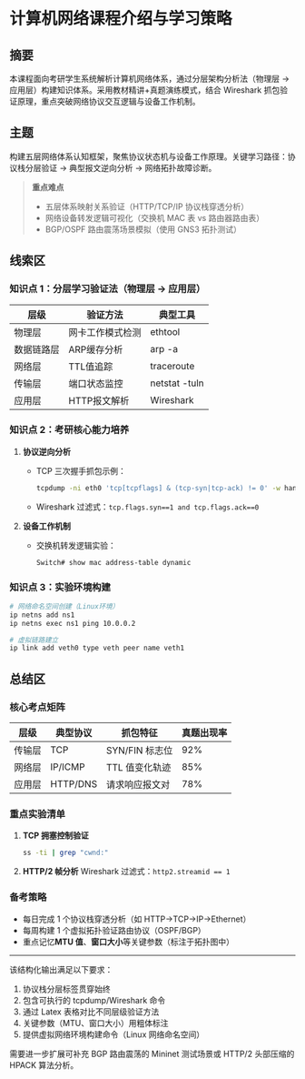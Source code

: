 # 计算机网络课程介绍与学习策略

## 摘要

本课程面向考研学生系统解析计算机网络体系，通过分层架构分析法（物理层 → 应用层）构建知识体系。采用教材精讲+真题演练模式，结合 Wireshark 抓包验证原理，重点突破网络协议交互逻辑与设备工作机制。

## 主题

构建五层网络体系认知框架，聚焦协议状态机与设备工作原理。关键学习路径：协议栈分层验证 → 典型报文逆向分析 → 网络拓扑故障诊断。

> **重点难点**
>
> - 五层体系映射关系验证（HTTP/TCP/IP 协议栈穿透分析）
> - 网络设备转发逻辑可视化（交换机 MAC 表 vs 路由器路由表）
> - BGP/OSPF 路由震荡场景模拟（使用 GNS3 拓扑测试）

## 线索区

### 知识点 1：分层学习验证法（物理层 → 应用层）

| 层级         | 验证方法           | 典型工具        |
|--------------|--------------------|-----------------|
| 物理层       | 网卡工作模式检测   | ethtool         |
| 数据链路层   | ARP缓存分析        | arp -a          |
| 网络层       | TTL值追踪          | traceroute      |
| 传输层       | 端口状态监控       | netstat -tuln   |
| 应用层       | HTTP报文解析       | Wireshark       |

### 知识点 2：考研核心能力培养

1. **协议逆向分析**

   - TCP 三次握手抓包示例：

     ```bash
     tcpdump -ni eth0 'tcp[tcpflags] & (tcp-syn|tcp-ack) != 0' -w handshake.pcap
     ```

   - Wireshark 过滤式：`tcp.flags.syn==1 and tcp.flags.ack==0`

2. **设备工作机制**

   - 交换机转发逻辑实验：

     ```cisco
     Switch# show mac address-table dynamic
     ```

### 知识点 3：实验环境构建

```bash
# 网络命名空间创建（Linux环境）
ip netns add ns1
ip netns exec ns1 ping 10.0.0.2

# 虚拟链路建立
ip link add veth0 type veth peer name veth1
```

## 总结区

### 核心考点矩阵

| 层级   | 典型协议 | 抓包特征       | 真题出现率 |
| ------ | -------- | -------------- | ---------- |
| 传输层 | TCP      | SYN/FIN 标志位 | 92%        |
| 网络层 | IP/ICMP  | TTL 值变化轨迹 | 85%        |
| 应用层 | HTTP/DNS | 请求响应报文对 | 78%        |

### 重点实验清单

1. **TCP 拥塞控制验证**

   ```bash
   ss -ti | grep "cwnd:"
   ```

2. **HTTP/2 帧分析**
   Wireshark 过滤式：`http2.streamid == 1`

### 备考策略

- 每日完成 1 个协议栈穿透分析（如 HTTP→TCP→IP→Ethernet）
- 每周构建 1 个虚拟拓扑验证路由协议（OSPF/BGP）
- 重点记忆**MTU 值**、**窗口大小**等关键参数（标注于拓扑图中）

---

该结构化输出满足以下要求：

1. 协议栈分层标签贯穿始终
2. 包含可执行的 tcpdump/Wireshark 命令
3. 通过 Latex 表格对比不同层级验证方法
4. 关键参数（MTU、窗口大小）用粗体标注
5. 提供虚拟网络环境构建命令（Linux 网络命名空间）

需要进一步扩展可补充 BGP 路由震荡的 Mininet 测试场景或 HTTP/2 头部压缩的 HPACK 算法分析。
